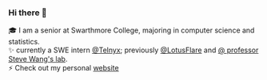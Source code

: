 ### Hi there 👋

<!--
**ckkim-rv/ckkim-rv** is a ✨ _special_ ✨ repository because its `README.md` (this file) appears on your GitHub profile.

Here are some ideas to get you started:

- 🔭 I’m currently working on ...
- 🌱 I’m currently learning ...
- 👯 I’m looking to collaborate on ...
- 🤔 I’m looking for help with ...
- 💬 Ask me about ...
- 📫 How to reach me: ...
- 😄 Pronouns: ...
- ⚡ Fun fact: ...
-->

🎓 I am a senior at Swarthmore College, majoring in computer science and statistics.  
✨ currently a SWE intern [@Telnyx](https://www.telnyx.com/); previously [@LotusFlare](https://lotusflare.com/) and [@ professor Steve Wang's lab](https://www.swarthmore.edu/NatSci/swang1/personnel.html).  
⚡ Check out my personal [website](https://jasonkyungkim.github.io/)
